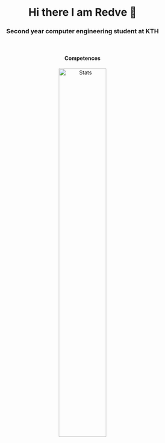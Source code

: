 <h1 align="center"> Hi there I am Redve 👋 </h1>
<h3 align="center"> Second year computer engineering student at KTH</h3>

</br>
<h4 align="center">Competences</h4>


<p align="center">
  <img alt="Stats" src="https://github-readme-stats.vercel.app/api?username=redve&count_private=true&hide=stars,issues&show_icons=true&theme=nord&count-private=true"/ width = 50%>
</p>
<!--
**Redve/Redve** is a ✨ _special_ ✨ repository because its `README.md` (this file) appears on your GitHub profile.

Here are some ideas to get you started:

- 🔭 I’m currently working on ...
- 🌱 I’m currently learning ...
- 👯 I’m looking to collaborate on ...
- 🤔 I’m looking for help with ...
- 💬 Ask me about ...
- 📫 How to reach me: ...
- 😄 Pronouns: ...
- ⚡ Fun fact: ...
-->
